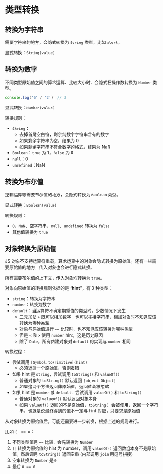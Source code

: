 # 类型转换

## 转换为字符串

需要字符串的地方，会隐式转换为 `String` 类型。比如 `alert`。

显式转换：`String(value)`

## 转换为数字

不同类型原始值之间的算术运算、比较大小时，会隐式把操作数转换为 `Number` 类型。

```js
console.log('6' / '2'); // 3
```

显式转换：`Number(value)`

转换规则：

- `String`：
  - 去掉首尾空白符，剩余纯数字字符串含有的数字
  - 如果剩余字符串为空，结果为 0
  - 如果剩余字符串不符合数字的格式，结果为 NaN
- `Boolean`：`true` 为 1，`false` 为 0
- `null`：0
- `undefined`：NaN

## 转换为布尔值

逻辑运算等需要布尔值的地方，会隐式转换为 `Boolean` 类型。

显式转换：`Boolean(value)`

转换规则：

- `0`、`NaN`、空字符串、`null`、`undefined` 转换为 `false`
- 其他值转换为 `true`

## 对象转换为原始值

JS 对象不支持运算符重载，算术运算中的对象会隐式转换为原始值。还有一些需要原始值的地方，传入对象也会进行隐式转换。

所有需要布尔值的上下文，传入对象均转换为 `true`。

对象向原始值的转换规则依据的是 “**hint**”，有 3 种类型：

- `string`：转换为字符串
- `number`：转换为数字
- `default`：当运算符不确定期望值的类型时，少数情况下发生
  - 二元加法 `+` 既可以相加数字，也可以拼接字符串，相加对象时不知道应该转换为哪种类型
  - 对象与原始值进行 `==` 比较时，也不知道应该转换为哪种类型
  - 但是 `<` 和 `>` 使用 `number` hint，这是历史原因
  - 除了 `Date`，所有内建对象对 `default` 的实现与 `number` 相同

转换过程：

- 尝试调用 `[Symbol.toPrimitive](hint)`
  - 必须返回一个原始值，否则报错
- 如果 hint 是 `string`，尝试调用 `toString()` 和 `valueOf()`
  - 普通对象的 `toString()` 默认返回 `[object Object]`
  - 如果这两个方法返回非原始值，返回值会被忽略
- 如果 hint 是 `number` 或 `default`，尝试调用 `valueOf()` 和 `toString()`
  - 普通对象的 `valueOf()` 默认返回对象本身
  - 如果 `valueOf()` 返回的不是原始值，`toString()` 会被使用，返回一个字符串，也就是说最终得到的值不一定与 hint 对应，只要求是原始值

从对象转换为原始值后，可能还需要进一步转换，根据上述的规则进行。

比如 `[] == 0`：

1. 不同类型值用 `==` 比较，会先转换为 `Number`
2. `[]` 转换为原始值的 hint 为 number，调用 `valueOf()` 返回数组本身不是原始值，然后调用 `toString()` 返回空串 (内部调用 `join` 用逗号拼接)
3. 空串转换为 `Number` 是 `0`
4. 最后 `0 == 0`
